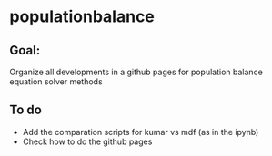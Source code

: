 # populationbalance

## Goal:

Organize all developments in a github pages for population balance equation solver methods

## To do

- Add the comparation scripts for kumar vs mdf (as in the ipynb)
- Check how to do the github pages
